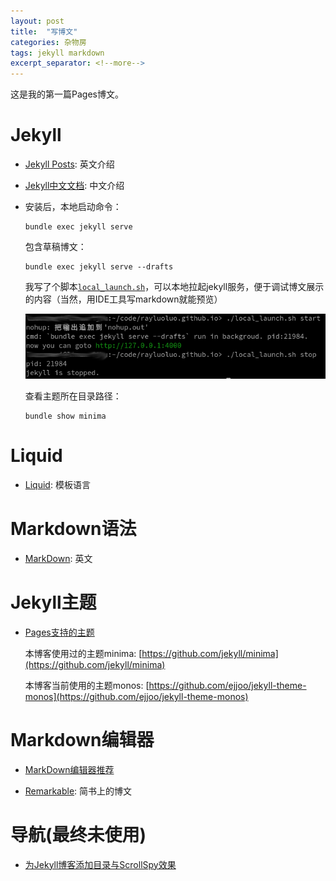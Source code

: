 ```yaml
---
layout: post
title:  "写博文"
categories: 杂物房
tags: jekyll markdown
excerpt_separator: <!--more-->
---
```


这是我的第一篇Pages博文。



# Jekyll

- [Jekyll Posts](https://jekyllrb.com/docs/posts/): 英文介绍

- [Jekyll中文文档](http://jekyllcn.com/docs/github-pages/): 中文介绍

- 安装后，本地启动命令：

  ```
  bundle exec jekyll serve
  ```

  包含草稿博文：

  ```
  bundle exec jekyll serve --drafts
  ```

  我写了个脚本[`local_launch.sh`](https://github.com/rayluoluo/rayluoluo.github.io/blob/master/local_launch.sh)，可以本地拉起jekyll服务，便于调试博文展示的内容（当然，用IDE工具写markdown就能预览）

  ![local_launch.sh](/assets/jekyll_script_launch.png)

  查看主题所在目录路径：
  ```
  bundle show minima
  ```

# Liquid

- [Liquid](https://liquid.bootcss.com/): 模板语言


# Markdown语法

- [MarkDown](https://daringfireball.net/projects/markdown/syntax#philosophy): 英文



# Jekyll主题

- [Pages支持的主题](https://pages.github.com/themes/)

  本博客使用过的主题minima: [https://github.com/jekyll/minima](https://github.com/jekyll/minima)
  
  本博客当前使用的主题monos: [https://github.com/ejjoo/jekyll-theme-monos](https://github.com/ejjoo/jekyll-theme-monos)

# Markdown编辑器

- [MarkDown编辑器推荐](https://itsfoss.com/best-markdown-editors-linux/)

- [Remarkable](https://www.jianshu.com/p/07cbe99e81ec): 简书上的博文

# 导航(最终未使用)

- [为Jekyll博客添加目录与ScrollSpy效果](http://t.hengwei.me/post/%E4%B8%BAjekyll%E5%8D%9A%E5%AE%A2%E6%B7%BB%E5%8A%A0%E7%9B%AE%E5%BD%95%E4%B8%8Escrollspy%E6%95%88%E6%9E%9C.html)
